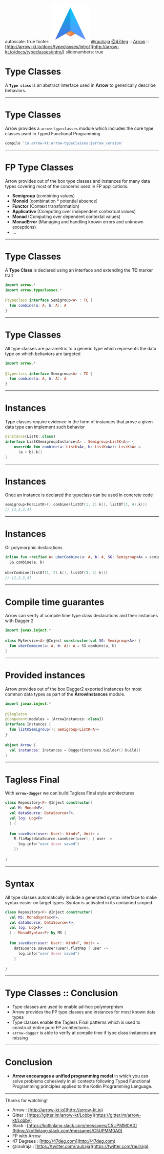 autoscale: true
footer: ![Arrow](arrow-brand-128x128.png) [@raulraja](https://twitter.com/raulraja) [@47deg](https://twitter.com/47deg) :: [Λrrow](http://arrow-kt.io) :: [http://arrow-kt.io/docs/typeclasses/intro/](http://arrow-kt.io/docs/typeclasses/intro/)
slidenumbers: true

# Type Classes 

A __`Type class`__ is an abstract interface used in __Λrrow__ to generically describe behaviors.

---

# Type Classes 

Arrow provides a `arrow-typeclasses` module which includes the core type classes used in Typed Functional Programming

```groovy
compile 'io.arrow-kt:arrow-typeclasses:$arrow_version' 
```

---

# FP Type Classes

Arrow provides out of the box type classes and instances for many data types covering
most of the concerns used in FP applications.

- __Semigroup__ (combining values)
- __Monoid__ (combination * potential absence)
- __Functor__ (Context transformation)
- __Applicative__ (Computing over independent contextual values)
- __Monad__ (Computing over dependent contextal values)
- __MonadError__ (Managing and handling known errors and unknown exceptions)
- ...

---

# Type Classes

A __Type Class__ is declared using an interface and extending the __TC__ marker trait

```kotlin
import arrow.*
import arrow.typeclasses.*

@typeclass interface Semigroup<A> : TC {
  fun combine(a: A, b: A): A
}
```

---

# Type Classes

All type classes are parametric to a generic type which represents the data type on which behaviors are targeted

```kotlin
import arrow.*

@typeclass interface Semigroup<A> : TC {
  fun combine(a: A, b: A): A
}
```

---

# Instances

Type classes require evidence in the form of instances that prove a given data type can implement such behavior

```kotlin
@instance(ListK::class)
interface ListKSemigroupInstance<A> : Semigroup<ListK<A>> {
    override fun combine(a: ListK<A>, b: ListK<A>): ListK<A> =
      (a + b).k()
}
```

---

# Instances

Once an instance is declared the typeclass can be used in concrete code

```kotlin
semigroup<ForListK>().combine(listOf(1, 2).k(), listOf(3, 4).k())
// [1,2,3,4]
```

---

# Instances

Or polymorphic declarations

```kotlin
inline fun <reified A> uberCombine(a: A, b: A, SG: Semigroup<A> = semigroup()): A = 
  SG.combine(a, b)

uberCombine(listOf(1, 2).k(), listOf(3, 4).k())
// [1,2,3,4]
```

---

# Compile time guarantes

Arrow can verify at compile time type class declarations and their instances with Dagger 2

```kotlin
import javax.inject.*

class MyService<A> @Inject constructor(val SG: Semigroup<A>) {
  fun uberCombine(a: A, b: A): A = SG.combine(a, b)
}
```

---

# Provided instances

Arrow provides out of the box Dagger2 exported instances for most common data types as part of the __ArrowInstances__ module.

```kotlin
import javax.inject.*

@Singleton
@Component(modules = [ArrowInstances::class])
interface Instances {
  fun listKSemigroup(): Semigroup<ListK<A>>
}

object Arrow {
  val instances: Instances = DaggerInstances.builder().build()
}
```

---

# Tagless Final

With __`arrow-dagger`__ we can build Tagless Final style architectures

```kotlin
class Repository<F> @Inject constructor(
  val M: Monad<F>,
  val dataSource: DataSource<F>,
  val log: Log<F>
  ) {
  
  fun saveUser(user: User): Kind<F, Unit> =
    M.flaMap(dataSource.saveUser(user), { user ->
      log.info("user $user saved")
    })

}
```

---

# Syntax

All type classes automatically include a generated syntax interface to make
syntax easier on target types. Syntax is activated in its contained scoped.

```kotlin
class Repository<F> @Inject constructor(
  val MS: MonadSyntax<F>,
  val dataSource: DataSource<F>,
  val log: Log<F>
  ) : MonadSyntax<F> by MS {
  
  fun saveUser(user: User): Kind<F, Unit> =
    dataSource.saveUser(user).flatMap { user ->
      log.info("user $user saved")
    }

}
```

---

# Type Classes :: Conclusion

- Type classes are used to enable ad-hoc polymorphism
- Arrow provides the FP type classes and instances for most known data types
- Type classes enable the Tagless Final patterns which is used to construct entire pure FP architectures.
- `arrow-dagger` is able to verify at compile time if type class instances are missing

---

# Conclusion

- __Λrrow encourages a unified programming model__ in which you can solve problems cohesively in all contexts following Typed Functional Programming principles applied to the Kotlin Programming Language.

---

Thanks for watching!

- Λrrow : [http://arrow-kt.io](http://arrow-kt.io)
- Gitter : [https://gitter.im/arrow-kt/Lobby](https://gitter.im/arrow-kt/Lobby)
- Slack : [https://kotlinlang.slack.com/messages/C5UPMM0A0](https://kotlinlang.slack.com/messages/C5UPMM0A0)
- FP with Arrow 
- 47 Degrees : [http://47deg.com](http://47deg.com)
- @raulraja : [https://twitter.com/raulraja](https://twitter.com/raulraja)
